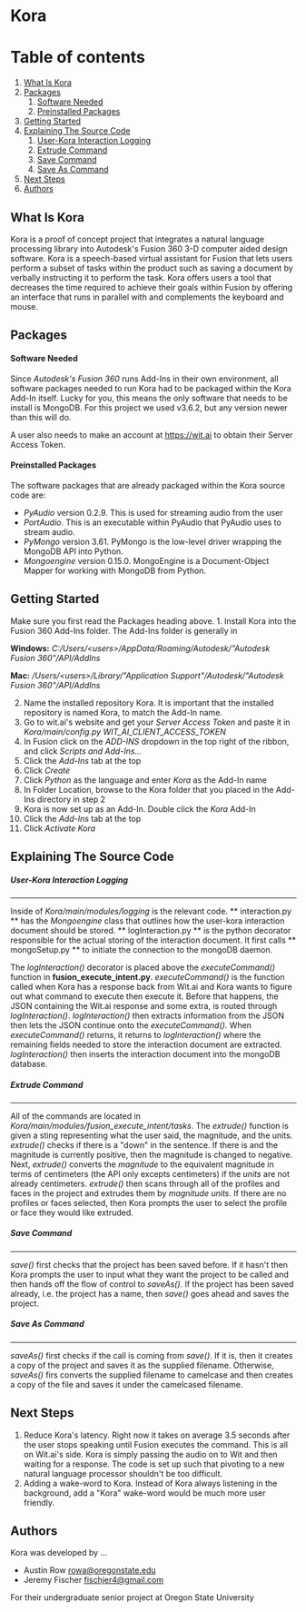 # Kora

# Table of contents
1. [What Is Kora](#whatIsKora)
2. [Packages](#packages)
    1. [Software Needed](#softwareNeeded)
    2. [Preinstalled Packages](#preinstalledPackages)
4. [Getting Started](#gettingStarted)
5. [Explaining The Source Code](#sourceCode)
    1. [User-Kora Interaction Logging]("#interaction")
    2. [Extrude Command]("#extrude")  
    3. [Save Command]("#save")  
    4. [Save As Command]("#saveAs")  
6. [Next Steps](#nextSteps)
7. [Authors](#authors)

## What Is Kora <a name="whatIsKora"></a>
Kora is a proof of concept project that integrates a natural language processing library into Autodesk's Fusion 360 3-D computer aided design software.
Kora is a speech-based virtual assistant for Fusion that lets users perform a subset of tasks within the product such as saving a document by verbally instructing it to perform the task.
Kora offers users a tool that decreases the time required to achieve their goals within Fusion by offering an interface that runs in parallel with and complements the keyboard and mouse.



## Packages <a name="packages"></a>
  #### Software Needed <a name="softwareNeeded"></a>
  Since _Autodesk's Fusion 360_ runs Add-Ins in their own environment, all software packages needed to run Kora had to be packaged within the Kora Add-In itself.
  Lucky for you, this means the only software that needs to be install is MongoDB.
  For this project we used v3.6.2, but any version newer than this will do.

  A user also needs to make an account at https://wit.ai to obtain their Server Access Token.

  #### Preinstalled Packages <a name="preinstalledPackages"></a>
  The software packages that are already packaged within the Kora source code are:
  - _PyAudio_ version 0.2.9. This is used for streaming audio from the user
  - _PortAudio_. This is an executable within PyAudio that PyAudio uses to stream audio.
  - _PyMongo_ version 3.61. PyMongo is the low-level driver wrapping the MongoDB API into Python.
  - _Mongoengine_ version 0.15.0. MongoEngine is a Document-Object Mapper for working with MongoDB from Python.


## Getting Started <a name="gettingStarted"></a>
  Make sure you first read the Packages heading above.
  1.
    Install Kora into the Fusion 360 Add-Ins folder.
    The Add-Ins folder is generally in

  **Windows:**
  _C:/Users/<users\>/AppData/Roaming/Autodesk/"Autodesk Fusion 360"/API/AddIns_

  **Mac:**
  _/Users/<users\>/Library/"Application Support"/Autodesk/"Autodesk Fusion 360"/API/AddIns_

  2. Name the installed repository Kora. It is important that the installed repository is named Kora, to match the Add-In name.
  3. Go to wit.ai's website and get your _Server Access Token_ and paste it in _Kora/main/config.py WIT_AI_CLIENT_ACCESS_TOKEN_
  3. In Fusion click on the _ADD-INS_ dropdown in the top right of the ribbon, and click _Scripts and Add-Ins..._
  4. Click the _Add-Ins_ tab at the top
  5. Click _Create_
  6. Click _Python_ as the language and enter _Kora_ as the Add-In name
  7. In Folder Location, browse to the Kora folder that you placed in the Add-Ins directory in step 2
  8. Kora is now set up as an Add-In. Double click the _Kora_ Add-In
  9. Click the _Add-Ins_ tab at the top
  10. Click _Activate Kora_


## Explaining The Source Code <a name="sourceCode"></a>

 ##### User-Kora Interaction Logging  <a name="interaction"></a>
 ***
 Inside of _Kora/main/modules/logging_ is the relevant code.
 ** interaction.py ** has the _Mongoengine_ class that outlines how the user-kora interaction document should be stored. ** logInteraction.py ** is the python decorator responsible for the actual storing of the interaction document. It first calls ** mongoSetup.py ** to initiate the connection to the mongoDB daemon.

 The *logInteraction()* decorator is placed above the *executeCommand()* function in **fusion_execute_intent.py**. *executeCommand()* is the function called when Kora has a response back from Wit.ai and Kora wants to figure out what command to execute then execute it. Before that happens, the JSON containing the Wit.ai response and some extra, is routed through *logInteraction()*. *logInteraction()* then extracts information from the JSON then lets the JSON continue onto the *executeCommand()*. When *executeCommand()* returns, it returns to *logInteraction()* where the remaining fields needed to store the interaction document are extracted.
 *logInteraction()* then inserts the interaction document into the mongoDB database.



 ##### Extrude Command  <a name="extrude"></a>
 ***
 All of the commands are located in <em>Kora/main/modules/fusion_execute_intent/tasks</em>. The _extrude()_ function is given a sting representing what the user said, the magnitude, and the units.
_extrude()_ checks if there is a "down" in the sentence. If there is and the magnitude is currently positive, then the magnitude is changed to negative. Next, _extrude()_ converts the _magnitude_ to the equivalent magnitude in terms of centimeters (the API only excepts centimeters) if the _units_ are not already centimeters.
_extrude()_ then scans through all of the profiles and faces in the project and extrudes them by _magnitude_ _units_. If there are no profiles or faces selected, then Kora prompts the user to select the profile or face they would like extruded.



 ##### Save Command  <a name="save"></a>
 ***
_save()_ first checks that the project has been saved before. If it hasn't then Kora prompts the user to input what they want the project to be called and then hands off the flow of control to _saveAs()_. If the project has been saved already, i.e. the project has a name, then _save()_ goes ahead and saves the project.


 ##### Save As Command  <a name="saveAs"></a>
 ***
_saveAs()_ first checks if the call is coming from _save()_. If it is, then it creates a copy of the project and saves it as the supplied filename. Otherwise, _saveAs()_ firs converts the supplied filename to camelcase and then creates a copy of the file and saves it under the camelcased filename.


## Next Steps <a name="nextSteps"></a>
1. Reduce Kora's latency. Right now it takes on average 3.5 seconds after the user stops speaking until Fusion executes the command. This is all on Wit.ai's side. Kora is simply passing the audio on to Wit and then waiting for a response. The code is set up such that pivoting to a new natural language processor shouldn't be too difficult.
2. Adding a wake-word to Kora. Instead of Kora always listening in the background, add a "Kora" wake-word would be much more user friendly.

## Authors <a name="authors"></a>
Kora was developed by ...
- Austin Row rowa@oregonstate.edu
- Jeremy Fischer fischjer4@gmail.com

For their undergraduate senior project at Oregon State University
